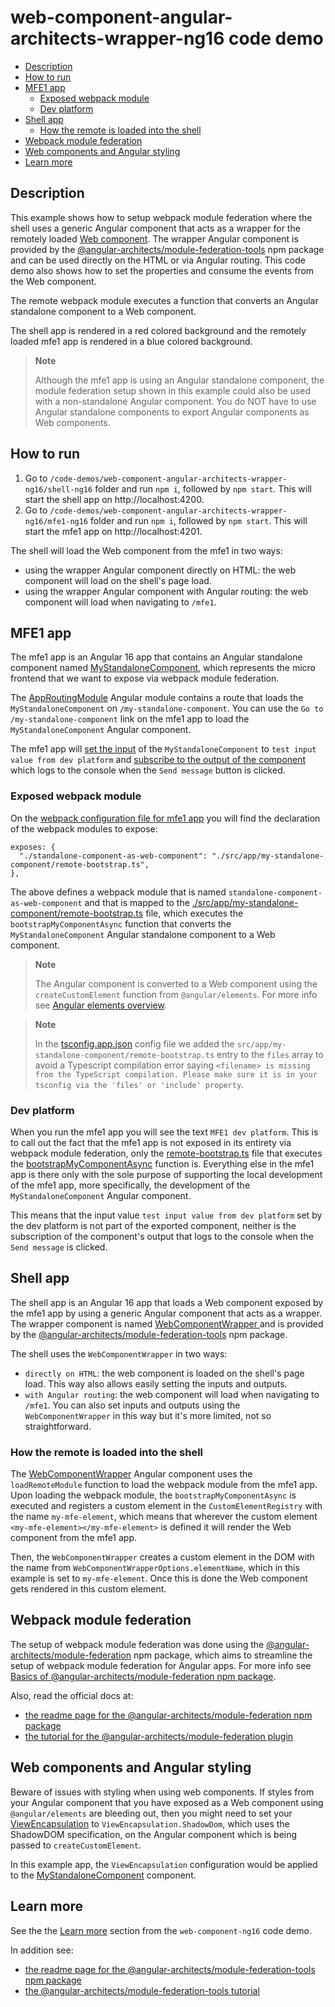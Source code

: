# web-component-angular-architects-wrapper-ng16 code demo

- [Description](#description)
- [How to run](#how-to-run)
- [MFE1 app](#mfe1-app)
  - [Exposed webpack module](#exposed-webpack-module)
  - [Dev platform](#dev-platform)
- [Shell app](#shell-app)
  - [How the remote is loaded into the shell](#how-the-remote-is-loaded-into-the-shell)
- [Webpack module federation](#webpack-module-federation)
- [Web components and Angular styling](#web-components-and-angular-styling)
- [Learn more](#learn-more)

## Description

This example shows how to setup webpack module federation where the shell uses a generic Angular component that acts as a wrapper for the remotely loaded [Web component](https://developer.mozilla.org/en-US/docs/Web/API/Web_components). The wrapper Angular component is provided by the [@angular-architects/module-federation-tools](https://www.npmjs.com/package/@angular-architects/module-federation-tools) npm package and can be used directly on the HTML or via Angular routing. This code demo also shows how to set the properties and consume the events from the Web component.

The remote webpack module executes a function that converts an Angular standalone component to a Web component.

The shell app is rendered in a red colored background and the remotely loaded mfe1 app is rendered in a blue colored background.

> **Note**
>
> Although the mfe1 app is using an Angular standalone component, the module federation setup shown in this example could also be used with a non-standalone Angular component. You do NOT have to use Angular standalone components to export Angular components as Web components.
>

## How to run

1) Go to `/code-demos/web-component-angular-architects-wrapper-ng16/shell-ng16` folder and run `npm i`, followed by `npm start`. This will start the shell app on http://localhost:4200.
2) Go to `/code-demos/web-component-angular-architects-wrapper-ng16/mfe1-ng16` folder and run `npm i`, followed by `npm start`. This will start the mfe1 app on http://localhost:4201.

The shell will load the Web component from the mfe1 in two ways:

- using the wrapper Angular component directly on HTML: the web component will load on the shell's page load.
- using the wrapper Angular component with Angular routing: the web component will load when navigating to `/mfe1`. 

## MFE1 app

The mfe1 app is an Angular 16 app that contains an Angular standalone component named [MyStandaloneComponent](/code-demos/web-component-angular-architects-wrapper-ng16/mfe1-ng16/src/app/my-standalone-component/my-standalone-component.component.ts), which represents the micro frontend that we want to expose via webpack module federation.

The [AppRoutingModule](/code-demos/web-component-angular-architects-wrapper-ng16/mfe1-ng16/src/app/app-routing.module.ts) Angular module contains a route that loads the `MyStandaloneComponent` on `/my-standalone-component`. You can use the `Go to /my-standalone-component` link on the mfe1 app to load the `MyStandaloneComponent` Angular component.

The mfe1 app will [set the input](/code-demos/web-component-ng16/mfe1-ng16/src/app/app-routing.module.ts) of the `MyStandaloneComponent` to `test input value from dev platform` and [subscribe to the output of the component](/code-demos/web-component-ng16/mfe1-ng16/src/app/app.component.ts) which logs to the console when the `Send message` button is clicked.

### Exposed webpack module

On the [webpack configuration file for mfe1 app](./mfe1-ng16/webpack.config.js) you will find the declaration of the webpack modules to expose:

```
exposes: {
  "./standalone-component-as-web-component": "./src/app/my-standalone-component/remote-bootstrap.ts",
},
```

The above defines a webpack module that is named `standalone-component-as-web-component` and that is mapped to the [./src/app/my-standalone-component/remote-bootstrap.ts](/code-demos/web-component-angular-architects-wrapper-ng16/mfe1-ng16/src/app/my-standalone-component/remote-bootstrap.ts) file, which executes the `bootstrapMyComponentAsync` function that converts the `MyStandaloneComponent` Angular standalone component to a Web component. 

> **Note**
>
> The Angular component is converted to a Web component using the `createCustomElement` function from `@angular/elements`. For more info see [Angular elements overview](https://angular.io/guide/elements).
>

> **Note**
>
> In the [tsconfig.app.json](../web-component-angular-architects-wrapper-ng16/mfe1-ng16/tsconfig.app.json) config file we added the `src/app/my-standalone-component/remote-bootstrap.ts` entry to the `files` array to avoid a Typescript compilation error saying `<filename> is missing from the TypeScript compilation. Please make sure it is in your tsconfig via the 'files' or 'include' property`.
>

### Dev platform

When you run the mfe1 app you will see the text `MFE1 dev platform`. This is to call out the fact that the mfe1 app is not exposed in its entirety via webpack module federation, only the [remote-bootstrap.ts](/code-demos/web-component-angular-architects-wrapper-ng16/mfe1-ng16/src/app/my-standalone-component/remote-bootstrap.ts) file that executes the [bootstrapMyComponentAsync](/code-demos/web-component-angular-architects-wrapper-ng16/mfe1-ng16/src/app/my-standalone-component/my-standalone-component-bootstrap.ts) function is. Everything else in the mfe1 app is there only with the sole purpose of supporting the local development of the mfe1 app, more specifically, the development of the `MyStandaloneComponent` Angular component.

This means that the input value `test input value from dev platform` set by the dev platform is not part of the exported component, neither is the subscription of the component's output that logs to the console when the `Send message` is clicked.

## Shell app

The shell app is an Angular 16 app that loads a Web component exposed by the mfe1 app by using a generic Angular component that acts as a wrapper. The wrapper component is named [WebComponentWrapper ](https://github.com/angular-architects/module-federation-plugin/blob/53a9aa740475b87f689a5781847d418e66b44226/libs/mf-tools/src/lib/web-components/web-component-wrapper.ts) and is provided by the [@angular-architects/module-federation-tools](https://www.npmjs.com/package/@angular-architects/module-federation-tools) npm package.

The shell uses the `WebComponentWrapper` in two ways:
- `directly on HTML`: the web component is loaded on the shell's page load. This way also allows easily setting the inputs and outputs.
- `with Angular routing`: the web component will load when navigating to `/mfe1`. You can also set inputs and outputs using the `WebComponentWrapper` in this way but it's more limited, not so straightforward.

### How the remote is loaded into the shell

The [WebComponentWrapper](https://github.com/angular-architects/module-federation-plugin/blob/53a9aa740475b87f689a5781847d418e66b44226/libs/mf-tools/src/lib/web-components/web-component-wrapper.ts) Angular component uses the `loadRemoteModule` function to load the webpack module from the mfe1 app. Upon loading the webpack module, the `bootstrapMyComponentAsync` is executed and registers a custom element in the `CustomElementRegistry` with the name `my-mfe-element`, which means that wherever the custom element `<my-mfe-element></my-mfe-element>` is defined it will render the Web component from the mfe1 app. 

Then, the `WebComponentWrapper` creates a custom element in the DOM with the name from `WebComponentWrapperOptions.elementName`, which in this example is set to `my-mfe-element`. Once this is done the Web component gets rendered in this custom element.

## Webpack module federation

The setup of webpack module federation was done using the [@angular-architects/module-federation](https://www.npmjs.com/package/@angular-architects/module-federation) npm package, which aims to streamline the setup of webpack module federation for Angular apps. For more info see [Basics of @angular-architects/module-federation npm package](/docs/basics-angular-architects.md).

Also, read the official docs at:
- [the readme page for the @angular-architects/module-federation npm package](https://www.npmjs.com/package/@angular-architects/module-federation?activeTab=readme)
- [the tutorial for the @angular-architects/module-federation plugin](https://github.com/angular-architects/module-federation-plugin/blob/main/libs/mf/tutorial/tutorial.md)

## Web components and Angular styling

Beware of issues with styling when using web components. If styles from your Angular component that you have exposed as a Web component using `@angular/elements` are bleeding out, then you might need to set your [ViewEncapsulation](https://angular.io/api/core/ViewEncapsulation) to `ViewEncapsulation.ShadowDom`, which uses the ShadowDOM specification, on the Angular component which is being passed to `createCustomElement`. 

In this example app, the `ViewEncapsulation` configuration would be applied to the [MyStandaloneComponent](/code-demos/web-component-angular-architects-wrapper-ng16/mfe1-ng16/src/app/my-standalone-component/my-standalone-component.component.ts) component.

## Learn more

See the the [Learn more](/code-demos/web-component-ng16/README.md#learn-more) section from the `web-component-ng16` code demo.

In addition see:

- [the readme page for the @angular-architects/module-federation-tools npm package](https://www.npmjs.com/package/@angular-architects/module-federation-tools?activeTab=readme)
- [the @angular-architects/module-federation-tools tutorial](https://github.com/angular-architects/module-federation-plugin/blob/main/libs/mf-tools/tutorial/index.md)
